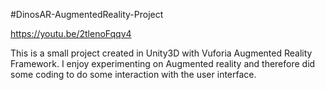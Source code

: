 #DinosAR-AugmentedReality-Project

https://youtu.be/2tlenoFqqv4

This is a small project created in Unity3D with Vuforia Augmented Reality Framework. I enjoy experimenting on Augmented reality and therefore did some coding to do some interaction with the user interface.

